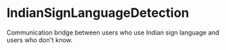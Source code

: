 # IndianSignLanguageDetection
Communication bridge between users who use Indian sign language and users who don't know.
